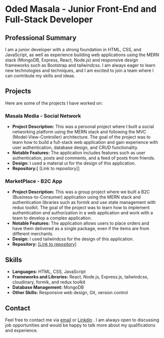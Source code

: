 # Oded Masala - Junior Front-End and Full-Stack Developer

## Professional Summary

I am a junior developer with a strong foundation in HTML, CSS, and JavaScript, as well as experience building web applications using the MERN stack (MongoDB, Express, React, Node.js) and responsive design frameworks such as Bootstrap and tailwindcss. I am always eager to learn new technologies and techniques, and I am excited to join a team where I can contribute my skills and ideas.

## Projects

Here are some of the projects I have worked on:

### Masala Media - Social Network
- **Project Description:** This was a personal project where I built a social networking platform using the MERN stack and following the MVC (Model-View-Controller) architecture. The goal of the project was to learn how to build a full-stack web application and gain experience with user authentication, database design, and CRUD functionality.
- **Notable Features:** The application includes features such as user authentication, posts and comments, and a feed of posts from friends.
- **Design:** I used a material ui for the design of this application.
- **Repository:**[ [Link to repository]]

### MarketPlace - B2C App
- **Project Description:** This was a group project where we built a B2C (Business-to-Consumer) application using the MERN stack and authentication libraries such as formik and use state management with redux toolkit. The goal of the project was to learn how to implement authentication and authorization in a web application and work with a team to develop a complex application.
- **Notable Features:** The application allows users to place orders and have them delivered as a single package, even if the items are from different merchants.
- **Design:** I used tailwindcss for the design of this application.
- **Repository:** [[Link to repository]](https://github.com/odedmasala/MarketPlace_app)

## Skills

- **Languages:** HTML, CSS, JavaScript
- **Frameworks and Libraries:** React, Node.js, Express.js, tailwindcss, cloudinary, formik, and redux toolkit
- **Database Management:** MongoDB
- **Other Skills:** Responsive web design, Git, version control

## Contact

Feel free to contact me via  <a href="mailto:odedmasala2009@gmail.com">email</a> or <a href="https://www.linkedin.com/in/oded-masala/">Linkdin</a>
. I am always open to discussing job opportunities and would be happy to talk more about my qualifications and experience.
